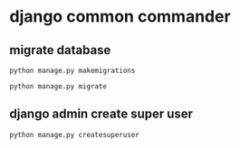 # django common commander 

## migrate database 

```
python manage.py makemigrations

```

```
python manage.py migrate

```


## django admin create super user 

```
python manage.py createsuperuser

```

